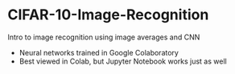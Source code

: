 # CIFAR-10-Image-Recognition
Intro to image recognition using image averages and CNN
- Neural networks trained in Google Colaboratory
- Best viewed in Colab, but Jupyter Notebook works just as well
